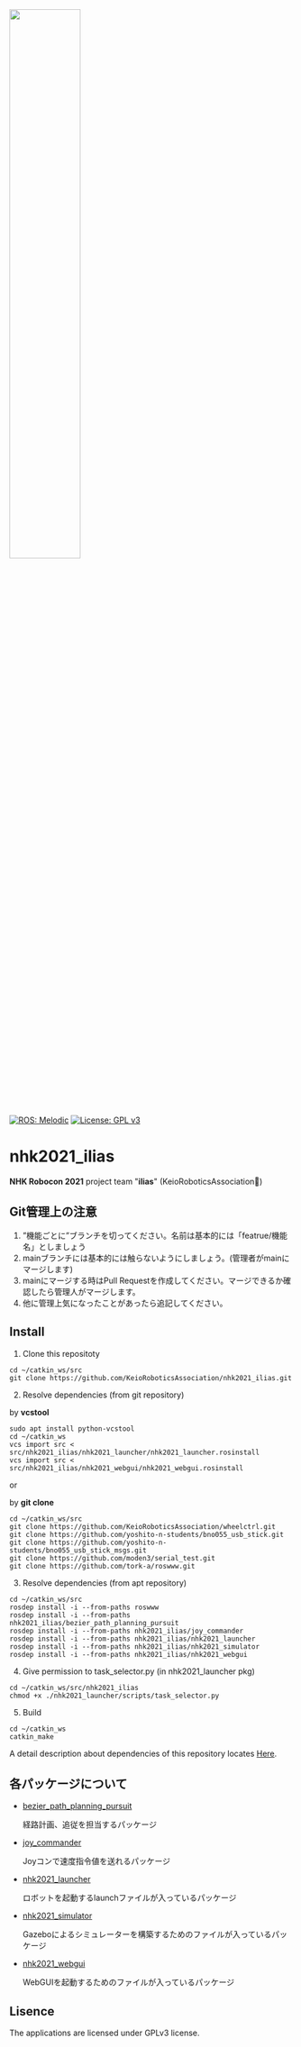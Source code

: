 <img src="https://keiorogiken.files.wordpress.com/2018/12/e382abe383a9e383bc.png?w=2160" width="50%"/>

[![ROS: Melodic](https://img.shields.io/badge/ROS-Melodic-deepgreen.svg)](http://wiki.ros.org/melodic)  [![License: GPL v3](https://img.shields.io/badge/License-GPLv3-blue.svg)](https://www.gnu.org/licenses/gpl-3.0)

# nhk2021_ilias

**NHK Robocon 2021** project  team "**ilias**" (KeioRoboticsAssociation:robot:)



## Git管理上の注意

1. ”機能ごとに”ブランチを切ってください。名前は基本的には「featrue/機能名」としましょう
1. mainブランチには基本的には触らないようにしましょう。(管理者がmainにマージします)
2. mainにマージする時はPull Requestを作成してください。マージできるか確認したら管理人がマージします。
3. 他に管理上気になったことがあったら追記してください。



## Install

1. Clone this repositoty

```shell
cd ~/catkin_ws/src
git clone https://github.com/KeioRoboticsAssociation/nhk2021_ilias.git
```

2. Resolve dependencies (from git repository)

by **vcstool**

```shell
sudo apt install python-vcstool
cd ~/catkin_ws
vcs import src < src/nhk2021_ilias/nhk2021_launcher/nhk2021_launcher.rosinstall
vcs import src < src/nhk2021_ilias/nhk2021_webgui/nhk2021_webgui.rosinstall
```

or

by **git clone**

```shell
cd ~/catkin_ws/src
git clone https://github.com/KeioRoboticsAssociation/wheelctrl.git
git clone https://github.com/yoshito-n-students/bno055_usb_stick.git
git clone https://github.com/yoshito-n-students/bno055_usb_stick_msgs.git
git clone https://github.com/moden3/serial_test.git
git clone https://github.com/tork-a/roswww.git
```

3. Resolve dependencies (from apt repository)

```shell
cd ~/catkin_ws/src
rosdep install -i --from-paths roswww
rosdep install -i --from-paths nhk2021_ilias/bezier_path_planning_pursuit
rosdep install -i --from-paths nhk2021_ilias/joy_commander
rosdep install -i --from-paths nhk2021_ilias/nhk2021_launcher
rosdep install -i --from-paths nhk2021_ilias/nhk2021_simulator
rosdep install -i --from-paths nhk2021_ilias/nhk2021_webgui
```

4. Give permission to task_selector.py (in nhk2021_launcher pkg)

```shell
cd ~/catkin_ws/src/nhk2021_ilias
chmod +x ./nhk2021_launcher/scripts/task_selector.py
```

5. Build

```shell
cd ~/catkin_ws
catkin_make
```



A detail description about dependencies of this repository locates [Here](https://github.com/KeioRoboticsAssociation/nhk2021_ilias/blob/main/Dependencies.md).



## 各パッケージについて

- [bezier_path_planning_pursuit](https://github.com/KeioRoboticsAssociation/nhk2021_ilias/blob/main/bezier_path_planning_pursuit/README.md)

  経路計画、追従を担当するパッケージ

- [joy_commander](https://github.com/KeioRoboticsAssociation/nhk2021_ilias/blob/main/joy_commander/README.md)

  Joyコンで速度指令値を送れるパッケージ

- [nhk2021_launcher](https://github.com/KeioRoboticsAssociation/nhk2021_ilias/blob/main/nhk2021_launcher/README.md)

  ロボットを起動するlaunchファイルが入っているパッケージ

- [nhk2021_simulator](https://github.com/KeioRoboticsAssociation/nhk2021_ilias/blob/main/nhk2021_simulator/README.md)

  Gazeboによるシミュレーターを構築するためのファイルが入っているパッケージ

- [nhk2021_webgui](https://github.com/KeioRoboticsAssociation/nhk2021_ilias/blob/main/nhk2021_webgui/README.md)

  WebGUIを起動するためのファイルが入っているパッケージ



## Lisence

The applications are licensed under GPLv3 license.
